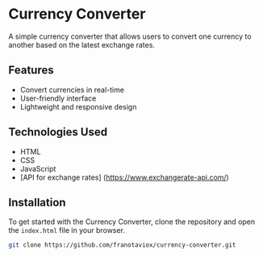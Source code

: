 # Currency Converter

A simple currency converter that allows users to convert one currency to another based on the latest exchange rates.

## Features
- Convert currencies in real-time
- User-friendly interface
- Lightweight and responsive design

## Technologies Used
- HTML
- CSS
- JavaScript
- [API for exchange rates] (https://www.exchangerate-api.com/)

## Installation

To get started with the Currency Converter, clone the repository and open the `index.html` file in your browser.

```bash
git clone https://github.com/franotaviox/currency-converter.git
